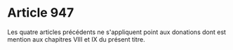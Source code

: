 # Article 947

Les quatre articles précédents ne s'appliquent point aux donations dont est mention aux chapitres VIII et IX du présent titre.
